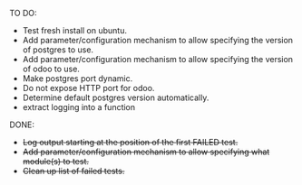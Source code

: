 TO DO:

* Test fresh install on ubuntu.
* Add parameter/configuration mechanism to allow specifying the version of postgres to use.
* Add parameter/configuration mechanism to allow specifying the version of odoo to use.
* Make postgres port dynamic.
* Do not expose HTTP port for odoo.
* Determine default postgres version automatically.
* extract logging into a function

DONE:

* ~~Log output starting at the position of the first FAILED test.~~
* ~~Add parameter/configuration mechanism to allow specifying what module(s) to test.~~
* ~~Clean up list of failed tests.~~

